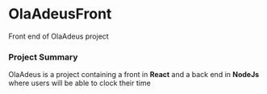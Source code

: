 # OlaAdeusFront

  Front end of OlaAdeus project

### Project Summary
  OlaAdeus is a project containing a front in **React** and a back end in **NodeJs** where users will be able to clock their time

